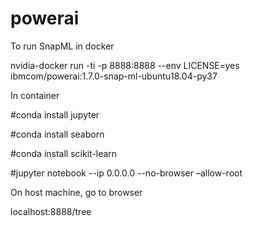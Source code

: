 # powerai
To run SnapML in docker

nvidia-docker run -ti -p 8888:8888 --env LICENSE=yes ibmcom/powerai:1.7.0-snap-ml-ubuntu18.04-py37

In container

#conda install jupyter

#conda install seaborn

#conda install scikit-learn

#jupyter notebook --ip 0.0.0.0 --no-browser –allow-root

On host machine, go to browser

localhost:8888/tree
